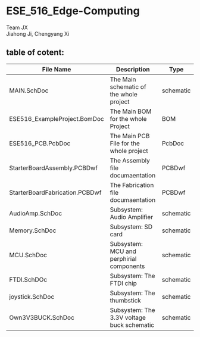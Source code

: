 # ESE_516_Edge-Computing

Team JX <br />
Jiahong Ji, Chengyang Xi

## table of cotent: 

| File Name                    | Description                                 | Type       |
|------------------------------|---------------------------------------------|------------|
| MAIN.SchDoc                  | The Main schematic of the whole project     | schematic  |
| ESE516_ExampleProject.BomDoc | The Main BOM for the whole Project          | BOM        |
| ESE516_PCB.PcbDoc            | The Main PCB File for the whole project     | PcbDoc     |
| StarterBoardAssembly.PCBDwf  | The Assembly file documaentation            | PCBDwf     |
|StarterBoardFabrication.PCBDwf| The Fabrication file documaentation         | PCBDwf     |
| AudioAmp.SchDoc              | Subsystem: Audio Amplifier                  | schematic  |
| Memory.SchDoc                | Subsystem: SD card                          | schematic  |
| MCU.SchDoc                   | Subsystem: MCU and perphirial components    | schematic  |
| FTDI.SchDOc                  | Subsystem: The FTDI chip                    | schematic  |
| joystick.SchDoc              | Subsystem: The thumbstick                   | schematic  |
| Own3V3BUCK.SchDoc            | Subsystem: The 3.3V voltage buck schematic  | schematic  |
